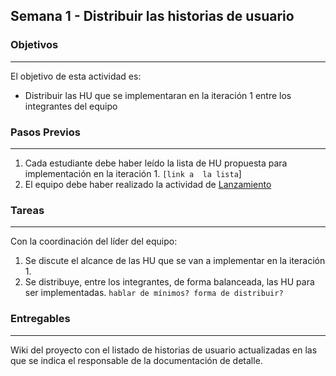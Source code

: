 ## Semana 1 - Distribuir las historias de usuario


### Objetivos
----
El objetivo de esta actividad es:

* Distribuir las HU que se implementaran en la iteración 1 entre los integrantes del equipo
   
   
### Pasos Previos
----

1. Cada estudiante debe haber leído la lista de HU propuesta para implementación en la iteración 1. `[link a  la lista`]
2. El equipo debe haber realizado la actividad de [Lanzamiento](https://ticsw.github.io/mt1_guias_proyecto/semanas/semana1/s1_lanzamiento)

### Tareas
----

Con la coordinación del líder del equipo:
1. Se discute el alcance de las HU que se van a implementar en la iteración 1. 
2. Se distribuye, entre los integrantes, de forma balanceada, las HU para ser implementadas. 
   `hablar de mínimos? forma de distribuir?`
   

### Entregables
---

Wiki del proyecto con el listado de historias de usuario actualizadas en las que se indica el responsable de la documentación de detalle.